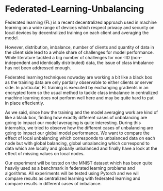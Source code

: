 # Federated-Learning-Unbalancing

Federated learning (FL) is a recent decentralized approach used in machine learning on a
wide range of devices which respect privacy and security on local devices by decentralized
training on each client and averaging the model.

However, distribution, imbalance, number of clients and quantity of data in the client side
lead to a whole share of challenges for model performance. While literature tackled a big
number of challenges for non-IID (non-independent and identically distributed) data, the
issue of class imbalance has not been addressed enough.

Federated learning techniques nowaday are working a bit like a black box as the training
data are only partially observable to either clients or server side. In particular, FL training is
executed by exchanging gradients in an encrypted form so the usual method to tackle class
imbalance in centralized machine learning does not perform well here and may be quite hard
to put in place effeciently.

As we said, since how the training and the model averaging work are kind of like a black
box, finding how exactly different cases of unbalancing are going to impact our model
averaging is quite interesting. During this internship, we tried to observe how the different
cases of unbalancing are going to impact our global model performance. We want to
compare the effect of local unbalancing which corresponds to unbalanced data on each
node but with global balancing, global unbalancing which correspond to data which are
locally and globally unbalanced and finally have a look at the effect of missing values on
local nodes.

Our experiment will be tested on the MNIST dataset which has been quite heavily used as a
benchmark in federated learning problems and algorithms. All experiments will be tested
using Pytorch and we will compare results as centralized learning with federated learning
and compare results in different cases of imbalance.
